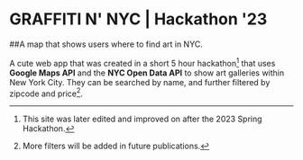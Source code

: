 # GRAFFITI N' NYC | Hackathon '23
##A map that shows users where to find art in NYC.

A cute web app that was created in a short 5 hour hackathon[^1] that uses **Google Maps API** and the **NYC Open Data API** to show art galleries within New York City. They can be searched by name, and further filtered by zipcode and price[^2].

[^1]: This site was later edited and improved on after the 2023 Spring Hackathon.
[^2]: More filters will be added in future publications.
